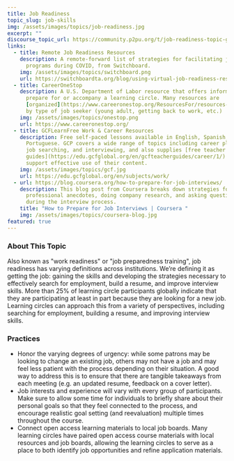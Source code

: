 ```yaml
---
title: Job Readiness
topic_slug: job-skills
img: /assets/images/topics/job-readiness.jpg
excerpt: ""
discourse_topic_url: https://community.p2pu.org/t/job-readiness-topic-guide/5767
links:
  - title: Remote Job Readiness Resources
    description: A remote-forward list of strategies for facilitating job search
      programs during COVID, from Switchboard.
    img: /assets/images/topics/switchboard.png
    url: https://switchboardta.org/blog/using-virtual-job-readiness-resources-tips-and-materials-for-clients-with-online-access/
  - title: CareerOneStop
    description: A U.S. Department of Labor resource that offers information to help
      prepare for or accompany a learning circle. Many resources are
      [organized](https://www.careeronestop.org/ResourcesFor/resources-for.aspx)
      by type of job seeker (young adult, getting back to work, etc.)
    img: /assets/images/topics/onestop.png
    url: https://www.careeronestop.org/
  - title: GCFLearnFree Work & Career Resources
    description: Free self-paced lessons available in English, Spanish, and
      Portuguese. GCP covers a wide range of topics including career planning,
      job searching, and interviewing, and also supplies [free teacher
      guides](https://edu.gcfglobal.org/en/gcfteacherguides/career/1/) to
      support effective use of their content.
    img: /assets/images/topics/gcf.jpg
    url: https://edu.gcfglobal.org/en/subjects/work/
  - url: https://blog.coursera.org/how-to-prepare-for-job-interviews/
    description: This blog post from Coursera breaks down strategies for preparing
      professional anecdotes, doing company research, and asking questions
      during the interview process.
    title: "How to Prepare for Job Interviews | Coursera "
    img: /assets/images/topics/coursera-blog.jpg
featured: true
---
```


### About This Topic
Also known as "work readiness" or "job preparedness training", job readiness has varying definitions across institutions. We’re defining it as getting the job: gaining the skills and developing the strategies necessary to effectively search for employment, build a resume, and improve interview skills. More than 25% of learning circle participants globally indicate that they are participating at least in part because they are looking for a new job. Learning circles can approach this from a variety of perspectives, including searching for employment, building a resume, and improving interview skills.  

### Practices
- Honor the varying degrees of urgency: while some patrons may be looking to change an existing job, others may not have a job and may feel less patient with the process depending on their situation. A good way to address this is to ensure that there are tangible takeaways from each meeting (e.g. an updated resume, feedback on a cover letter).
- Job interests and experience will vary with every group of participants. Make sure to allow some time for individuals to briefly share about their personal goals so that they feel connected to the process, and encourage realistic goal setting (and reevaluation) multiple times throughout the course.
- Connect open access learning materials to local job boards. Many learning circles have paired open access course materials with local resources and job boards, allowing the learning circles to serve as a place to both identify job opportunities and refine application materials.
